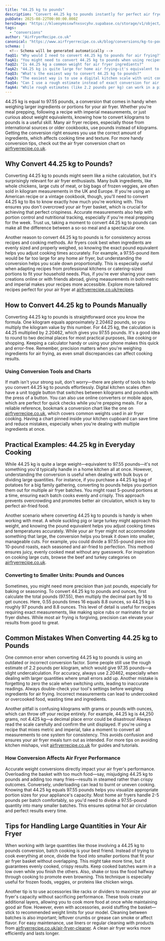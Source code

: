 ```yaml
---
title: "44.25 kg to pounds"
description: "Convert 44.25 kg to pounds instantly for perfect air fryer meal prep. Get accurate results and handy cooking tips in seconds."
pubDate: 2025-08-22T00:00:00.000Z
heroImage: "https://klueoymssxwfnxsvcyhv.supabase.co/storage/v1/object/public/Shmucket/44-25-kg-to-pounds.webp"
tags:
  - "conversions"
author: "AirFryerRecipe.co.uk"
canonical: "https://www.airfryerrecipe.co.uk/blog/conversions/kg-to-pounds/44-25-kg-to-pounds"
schema: |
  <!-- Schema will be generated automatically -->
faqQ1: "Why would I need to convert 44.25 kg to pounds for air frying?"
faqA1: "You might need to convert 44.25 kg to pounds when using recipes or packaging that lists weights in different units. Many air fryer recipes, especially from the US or older cookbooks, use pounds and ounces. Converting ensures you use the right amount of ingredients for proper cooking times and basket capacity. Accurate measurements prevent overcrowding, which is crucial for crispy, evenly cooked results in your air fryer."
faqQ2: "Is 44.25 kg a common weight for air fryer ingredients?"
faqA2: "44.25 kg is quite large for home air frying—it's equivalent to 97.55 pounds, which is far more than most air fryers can handle in one go. You'd typically encounter this weight when buying in bulk, like a big bag of potatoes or a large cut of meat for a event. The conversion helps you divide it into smaller, air fryer-friendly portions, usually 2-5 pounds per batch, for best results."
faqQ3: "What's the easiest way to convert 44.25 kg to pounds?"
faqA3: "The easiest way is to use a digital kitchen scale with unit conversion features. Simply switch the setting from kilograms to pounds, and it'll display the equivalent instantly. Alternatively, multiply 44.25 by 2.20462 (the exact conversion factor) to get 97.55 pounds. Online converters and mobile apps are also quick options. For regular use, keep a conversion chart handy, like the one on airfryerrecipe.co.uk, for reference."
faqQ4: "Can I use a rough estimate instead of exact conversion for air frying?"
faqA4: "While rough estimates (like 2.2 pounds per kg) can work in a pinch, exact conversion is better for air frying. Small errors add up with larger quantities, affecting cooking times and results. Overcrowding the basket due to inaccurate measurements leads to steamed, soggy food. For consistent, crispy outcomes, it's worth taking the extra moment to convert precisely. Your air fryer—and your taste buds—will thank you!"
---
```

<p>44.25 kg is equal to 97.55 pounds, a conversion that comes in handy when weighing larger ingredients or portions for your air fryer. Whether you're meal prepping, following a recipe with imperial measurements, or just curious about weight equivalents, knowing how to convert kilograms to pounds is a useful skill. Many air fryer recipes, especially those from international sources or older cookbooks, use pounds instead of kilograms. Getting the conversion right ensures you use the correct amount of ingredients, which affects cooking time and texture. For more handy conversion tips, check out the air fryer conversion chart on <a href="https://www.airfryerrecipe.co.uk/air-fryer-conversion-chart">airfryerrecipe.co.uk</a>.</p>

<h2>Why Convert 44.25 kg to Pounds?</h2>
<p>Converting 44.25 kg to pounds might seem like a niche calculation, but it's surprisingly relevant for air fryer enthusiasts. Many bulk ingredients, like whole chickens, large cuts of meat, or big bags of frozen veggies, are often sold in kilogram measurements in the UK and Europe. If you're using an American recipe or a vintage cookbook, though, you'll need to convert 44.25 kg to lbs to know exactly how much you're working with. This ensures you don't overcrowd your air fryer basket, which is crucial for achieving that perfect crispiness. Accurate measurements also help with portion control and nutritional tracking, especially if you're meal prepping for the week. Trust us, taking a moment to convert 44.25 kg to pounds can make all the difference between a so-so meal and a spectacular one.</p>

<p>Another reason to convert 44.25 kg to pounds is for consistency across recipes and cooking methods. Air fryers cook best when ingredients are evenly sized and properly weighed, so knowing the exact pound equivalent helps you adjust cooking times accurately. For example, a 97.55-pound item would be far too large for any home air fryer, but understanding the conversion helps you scale down proportionally. This is especially useful when adapting recipes from professional kitchens or catering-sized portions to fit your household needs. Plus, if you're ever sharing your own creations online or with friends abroad, giving measurements in both metric and imperial makes your recipes more accessible. Explore more tailored recipes perfect for your air fryer at <a href="https://www.airfryerrecipe.co.uk/recipes">airfryerrecipe.co.uk/recipes</a>.</p>

<h2>How to Convert 44.25 kg to Pounds Manually</h2>
<p>Converting 44.25 kg to pounds is straightforward once you know the formula. One kilogram equals approximately 2.20462 pounds, so you multiply the kilogram value by this number. For 44.25 kg, the calculation is 44.25 multiplied by 2.20462, which gives you 97.55 pounds. It's a good idea to round to two decimal places for most practical purposes, like cooking or shopping. Keeping a calculator handy or using your phone makes this quick and error-free. Remember, precision matters when you're weighing ingredients for air frying, as even small discrepancies can affect cooking results.</p>

<h3>Using Conversion Tools and Charts</h3>
<p>If math isn't your strong suit, don't worry—there are plenty of tools to help you convert 44.25 kg to pounds effortlessly. Digital kitchen scales often have a unit toggle button that switches between kilograms and pounds with the press of a button. You can also use online converters or mobile apps, which are perfect for quick checks while you're prepping meals. For a reliable reference, bookmark a conversion chart like the one on <a href="https://www.airfryerrecipe.co.uk">airfryerrecipe.co.uk</a>, which covers common weights used in air fryer cooking. Having a chart pinned inside your kitchen cupboard can save time and reduce mistakes, especially when you're dealing with multiple ingredients at once.</p>

<h2>Practical Examples: 44.25 kg in Everyday Cooking</h2>
<p>While 44.25 kg is quite a large weight—equivalent to 97.55 pounds—it's not something you'd typically handle in a home kitchen all at once. However, understanding the conversion is useful when dealing with bulk buys or dividing large quantities. For instance, if you purchase a 44.25 kg bag of potatoes for a big family gathering, converting to pounds helps you portion them out for multiple air fryer batches. You might roast 5-pound portions at a time, ensuring each batch cooks evenly and crisply. This approach prevents overcrowding and promotes better air circulation, which is key to perfect air-fried food.</p>

<p>Another scenario where converting 44.25 kg to pounds is handy is when working with meat. A whole suckling pig or large turkey might approach this weight, and knowing the pound equivalent helps you adjust cooking times and temperatures accurately. While your air fryer might not accommodate something that large, the conversion helps you break it down into smaller, manageable cuts. For example, you could divide a 97.55-pound piece into 10-pound roasts, each seasoned and air-fried to perfection. This method ensures juicy, evenly cooked meat without any guesswork. For inspiration on cooking large cuts, browse the beef and turkey categories on <a href="https://www.airfryerrecipe.co.uk/recipe-category/beef">airfryerrecipe.co.uk</a>.</p>

<h3>Converting to Smaller Units: Pounds and Ounces</h3>
<p>Sometimes, you might need more precision than just pounds, especially for baking or seasoning. To convert 44.25 kg to pounds and ounces, first calculate the total pounds (97.55), then multiply the decimal part by 16 to get ounces. Here, 0.55 pounds times 16 equals 8.8 ounces, so 44.25 kg is roughly 97 pounds and 8.8 ounces. This level of detail is useful for recipes requiring exact measurements, like making spice rubs or marinates for air fryer dishes. While most air frying is forgiving, precision can elevate your results from good to great.</p>

<h2>Common Mistakes When Converting 44.25 kg to Pounds</h2>
<p>One common error when converting 44.25 kg to pounds is using an outdated or incorrect conversion factor. Some people still use the rough estimate of 2.2 pounds per kilogram, which would give 97.35 pounds—a slight undercalculation. For accuracy, always use 2.20462, especially when dealing with larger quantities where small errors add up. Another mistake is forgetting to zero the scale when switching units, leading to inaccurate readings. Always double-check your tool's settings before weighing ingredients for air frying. Incorrect measurements can lead to undercooked or overcooked food, wasting time and ingredients.</p>

<p>Another pitfall is confusing kilograms with grams or pounds with ounces, which can throw off your recipe entirely. For example, 44.25 kg is 44,250 grams, not 4.425 kg—a decimal place error could be disastrous! Always read the scale carefully and confirm the unit displayed. If you're using a recipe that mixes metric and imperial, take a moment to convert all measurements to one system for consistency. This avoids confusion and ensures your air fryer meals turn out as intended. For more tips on avoiding kitchen mishaps, visit <a href="https://www.airfryerrecipe.co.uk">airfryerrecipe.co.uk</a> for guides and tutorials.</p>

<h3>How Conversion Affects Air Fryer Performance</h3>
<p>Accurate weight conversions directly impact your air fryer's performance. Overloading the basket with too much food—say, misjudging 44.25 kg to pounds and adding too many fries—results in steamed rather than crispy outcomes. Conversely, underloading can lead to burnt or uneven cooking. Knowing that 44.25 kg equals 97.55 pounds helps you visualize appropriate portion sizes for your appliance's capacity. Most home air fryers handle 2-5 pounds per batch comfortably, so you'd need to divide a 97.55-pound quantity into many smaller batches. This ensures optimal hot air circulation and perfect results every time.</p>

<h2>Tips for Handling Large Quantities in Your Air Fryer</h2>
<p>When working with large quantities like those involving a 44.25 kg to pounds conversion, batch cooking is your best friend. Instead of trying to cook everything at once, divide the food into smaller portions that fit your air fryer basket without overlapping. This might take more time, but it guarantees evenly cooked, crispy results. Keep cooked batches warm in a low oven while you finish the others. Also, shake or toss the food halfway through cooking to promote even browning. This technique is especially useful for frozen foods, veggies, or proteins like chicken wings.</p>

<p>Another tip is to use accessories like racks or dividers to maximize your air fryer's capacity without sacrificing performance. These tools create additional layers, allowing you to cook more food at once while maintaining good air flow. However, even with accessories, avoid stuffing the basket—stick to recommended weight limits for your model. Cleaning between batches is also important; leftover crumbs or grease can smoke or affect flavor. For easy maintenance, use liners or regular cleaning with products from <a href="https://www.airfryerrecipe.co.uk/air-fryer-cleaner">airfryerrecipe.co.uk/air-fryer-cleaner</a>. A clean air fryer works more efficiently and lasts longer.</p>
